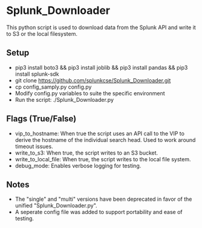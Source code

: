 # Splunk_Downloader
 
This python script is used to download data from the Splunk API and write it to S3 or the local filesystem.

## Setup

- pip3 install boto3 && pip3 install joblib && pip3 install pandas && pip3 install splunk-sdk
- git clone https://github.com/splunkcse/Splunk_Downloader.git
- cp config_samply.py config.py
- Modify config.py variables to suite the specific environment
- Run the script: ./Splunk_Downloader.py

## Flags (True/False)

- vip_to_hostname: When true the script uses an API call to the VIP to derive the hostname of the individual search head. Used to work around timeout issues.
- write_to_s3: When true, the script writes to an S3 bucket.
- write_to_local_file: When true, the script writes to the local file system.
- debug_mode: Enables verbose logging for testing.

## Notes

- The "single" and "multi" versions have been deprecated in favor of the unified "Splunk_Downloader.py". 
- A seperate config file was added to support portability and ease of testing.
